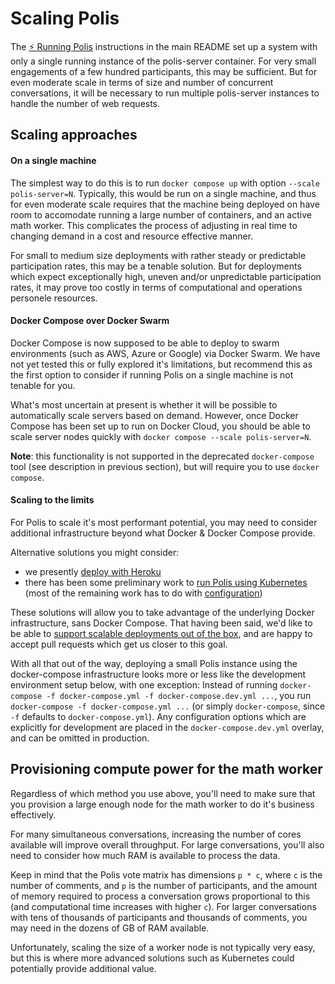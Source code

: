 

# Scaling Polis

The [⚡ Running Polis](/#-running-polis) instructions in the main README set up a system with only a single running instance of the polis-server container.
For very small engagements of a few hundred participants, this may be sufficient.
But for even moderate scale in terms of size and number of concurrent conversations, it will be necessary to run multiple polis-server instances to handle the number of web requests.

## Scaling approaches

#### On a single machine

The simplest way to do this is to run `docker compose up` with option `--scale polis-server=N`.
Typically, this would be run on a single machine, and thus for even moderate scale requires that the machine being deployed on have room to accomodate running a large number of containers, and an active math worker.
This complicates the process of adjusting in real time to changing demand in a cost and resource effective manner.

For small to medium size deployments with rather steady or predictable participation rates, this may be a tenable solution.
But for deployments which expect exceptionally high, uneven and/or unpredictable participation rates, it may prove too costly in terms of computational and operations personele resources.

#### Docker Compose over Docker Swarm

Docker Compose is now supposed to be able to deploy to swarm environments (such as AWS, Azure or Google) via Docker Swarm.
We have not yet tested this or fully explored it's limitations, but recommend this as the first option to consider if running Polis on a single machine is not tenable for you.

What's most uncertain at present is whether it will be possible to automatically scale servers based on demand.
However, once Docker Compose has been set up to run on Docker Cloud, you should be able to scale server nodes quickly with `docker compose --scale polis-server=N`.

**Note**: this functionality is not supported in the deprecated `docker-compose` tool (see description in previous section), but will require you to use `docker compose`.

#### Scaling to the limits

For Polis to scale  it's most performant potential, you may need to consider additional infrastructure beyond what Docker & Docker Compose provide.

Alternative solutions you might consider:

* we presently [deploy with Heroku](https://github.com/compdemocracy/polis/wiki/Deploying-with-Heroku) 
* there has been some preliminary work to [run Polis using Kubernetes](https://github.com/compdemocracy/polis/pull/1399) (most of the remaining work has to do with [configuration](https://github.com/compdemocracy/polis/pull/1341))

These solutions will allow you to take advantage of the underlying Docker infrastructure, sans Docker Compose.
That having been said, we'd like to be able to [support scalable deployments out of the box](https://github.com/compdemocracy/polis/issues/1352), and are happy to accept pull requests which get us closer to this goal.

With all that out of the way, deploying a small Polis instance using the docker-compose infrastructure looks more or less like the development environment setup below, with one exception: Instead of running `docker-compose -f docker-compose.yml -f docker-compose.dev.yml ...`, you run `docker-compose -f docker-compose.yml ...` (or simply `docker-compose`, since `-f` defaults to `docker-compose.yml`).
Any configuration options which are explicitly for development are placed in the `docker-compose.dev.yml` overlay, and can be omitted in production.


## Provisioning compute power for the math worker

Regardless of which method you use above, you'll need to make sure that you provision a large enough node for the math worker to do it's business effectively.

For many simultaneous conversations, increasing the number of cores available will improve overall throughput.
For large conversations, you'll also need to consider how much RAM is available to process the data.

Keep in mind that the Polis vote matrix has dimensions `p * c`, where `c` is the number of comments, and `p` is the number of participants, and the amount of memory required to process a conversation grows proportional to this (and computational time increases with higher `c`).
For larger conversations with tens of thousands of participants and thousands of comments, you may need in the dozens of GB of RAM available.

Unfortunately, scaling the size of a worker node is not typically very easy, but this is where more advanced solutions such as Kubernetes could potentially provide additional value.


</br>
